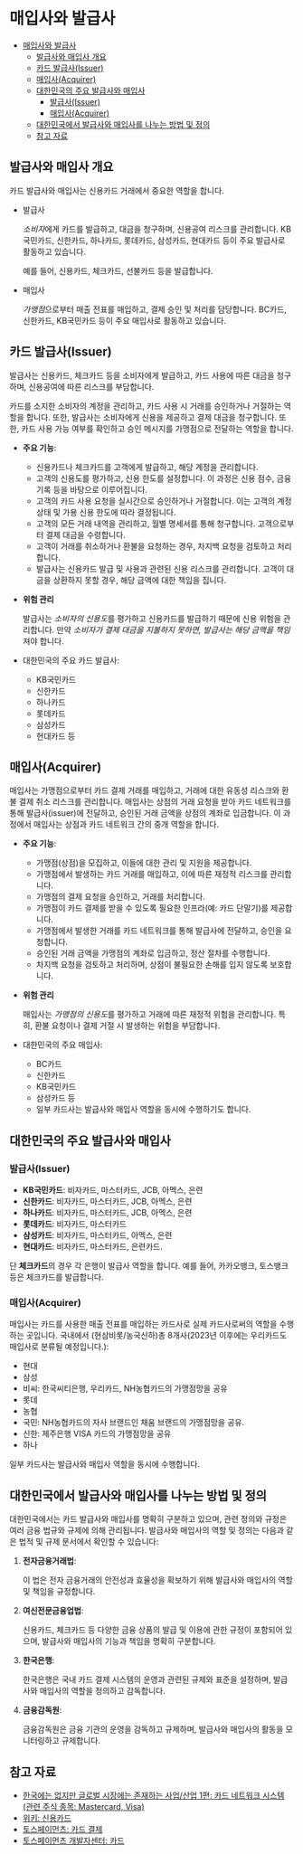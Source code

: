 # 매입사와 발급사

- [매입사와 발급사](#매입사와-발급사)
    - [발급사와 매입사 개요](#발급사와-매입사-개요)
    - [카드 발급사(Issuer)](#카드-발급사issuer)
    - [매입사(Acquirer)](#매입사acquirer)
    - [대한민국의 주요 발급사와 매입사](#대한민국의-주요-발급사와-매입사)
        - [발급사(Issuer)](#발급사issuer)
        - [매입사(Acquirer)](#매입사acquirer-1)
    - [대한민국에서 발급사와 매입사를 나누는 방법 및 정의](#대한민국에서-발급사와-매입사를-나누는-방법-및-정의)
    - [참고 자료](#참고-자료)

## 발급사와 매입사 개요

카드 발급사와 매입사는 신용카드 거래에서 중요한 역할을 합니다.

- 발급사

    *소비자*에게 카드를 발급하고, 대금을 청구하며, 신용공여 리스크를 관리합니다.
    KB국민카드, 신한카드, 하나카드, 롯데카드, 삼성카드, 현대카드 등이 주요 발급사로 활동하고 있습니다.

    예를 들어, 신용카드, 체크카드, 선불카드 등을 발급합니다.

- 매입사

    *가맹점*으로부터 매출 전표를 매입하고, 결제 승인 및 처리를 담당합니다.
    BC카드, 신한카드, KB국민카드 등이 주요 매입사로 활동하고 있습니다.

## 카드 발급사(Issuer)

발급사는 신용카드, 체크카드 등을 소비자에게 발급하고, 카드 사용에 따른 대금을 청구하며, 신용공여에 따른 리스크를 부담합니다.

카드를 소지한 소비자의 계정을 관리하고, 카드 사용 시 거래를 승인하거나 거절하는 역할을 합니다.
또한, 발급사는 소비자에게 신용을 제공하고 결제 대금을 청구합니다.
또한, 카드 사용 가능 여부를 확인하고 승인 메시지를 가맹점으로 전달하는 역할을 합니다.

- **주요 기능**:
    - 신용카드나 체크카드를 고객에게 발급하고, 해당 계정을 관리합니다.
    - 고객의 신용도를 평가하고, 신용 한도를 설정합니다. 이 과정은 신용 점수, 금융 기록 등을 바탕으로 이루어집니다.
    - 고객의 카드 사용 요청을 실시간으로 승인하거나 거절합니다. 이는 고객의 계정 상태 및 가용 신용 한도에 따라 결정됩니다.
    - 고객의 모든 거래 내역을 관리하고, 월별 명세서를 통해 청구합니다. 고객으로부터 결제 대금을 수령합니다.
    - 고객이 거래를 취소하거나 환불을 요청하는 경우, 차지백 요청을 검토하고 처리합니다.
    - 발급사는 신용카드 발급 및 사용과 관련된 신용 리스크를 관리합니다. 고객이 대금을 상환하지 못할 경우, 해당 금액에 대한 책임을 집니다.

- **위험 관리**

    발급사는 *소비자의 신용도*를 평가하고 신용카드를 발급하기 때문에 신용 위험을 관리합니다.
    만약 *소비자가 결제 대금을 지불하지 못하면, 발급사는 해당 금액을 책임*져야 합니다.

- 대한민국의 주요 카드 발급사:
    - KB국민카드
    - 신한카드
    - 하나카드
    - 롯데카드
    - 삼성카드
    - 현대카드 등

## 매입사(Acquirer)

매입사는 가맹점으로부터 카드 결제 거래를 매입하고, 거래에 대한 유동성 리스크와 환불 결제 취소 리스크를 관리합니다.
매입사는 상점의 거래 요청을 받아 카드 네트워크를 통해 발급사(issuer)에 전달하고, 승인된 거래 금액을 상점의 계좌로 입금합니다.
이 과정에서 매입사는 상점과 카드 네트워크 간의 중개 역할을 합니다.

- **주요 기능**:
    - 가맹점(상점)을 모집하고, 이들에 대한 관리 및 지원을 제공합니다.
    - 가맹점에서 발생하는 카드 거래를 매입하고, 이에 따른 재정적 리스크를 관리합니다.
    - 가맹점의 결제 요청을 승인하고, 거래를 처리합니다.
    - 가맹점이 카드 결제를 받을 수 있도록 필요한 인프라(예: 카드 단말기)를 제공합니다.
    - 가맹점에서 발생한 거래를 카드 네트워크를 통해 발급사에 전달하고, 승인을 요청합니다.
    - 승인된 거래 금액을 가맹점의 계좌로 입금하고, 정산 절차를 수행합니다.
    - 차지백 요청을 검토하고 처리하며, 상점이 불필요한 손해를 입지 않도록 보호합니다.

- **위험 관리**

    매입사는 *가맹점의 신용도*를 평가하고 거래에 따른 재정적 위험을 관리합니다.
    특히, 환불 요청이나 결제 거절 시 발생하는 위험을 부담합니다.

- 대한민국의 주요 매입사:
    - BC카드
    - 신한카드
    - KB국민카드
    - 삼성카드 등
    - 일부 카드사는 발급사와 매입사 역할을 동시에 수행하기도 합니다.

## 대한민국의 주요 발급사와 매입사

### 발급사(Issuer)

- **KB국민카드**: 비자카드, 마스터카드, JCB, 아멕스, 은련
- **신한카드**: 비자카드, 마스터카드, JCB, 아멕스, 은련
- **하나카드**: 비자카드, 마스터카드, JCB, 아멕스, 은련
- **롯데카드**: 비자카드, 마스터카드
- **삼성카드**: 비자카드, 마스터카드, 아멕스, 은련
- **현대카드**: 비자카드, 마스터카드, 은련카드.

단 **체크카드**의 경우 각 은행이 발급사 역할을 합니다. 예를 들어, 카카오뱅크, 토스뱅크 등은 체크카드를 발급합니다.

### 매입사(Acquirer)

매입사는 카드를 사용한 매출 전표를 매입하는 카드사로 실제 카드사로써의 역할을 수행하는 곳입니다.
국내에서 (현삼비롯/농국신하)총 8개사(2023년 이후에는 우리카드도 매입사로 분류될 예정입니다.):
- 현대
- 삼성
- 비씨: 한국씨티은행, 우리카드, NH농협카드의 가맹점망을 공유
- 롯데
- 농협
- 국민: NH농협카드의 자사 브랜드인 채움 브랜드의 가맹점망을 공유.
- 신한: 제주은행 VISA 카드의 가맹점망을 공유
- 하나

일부 카드사는 발급사와 매입사 역할을 동시에 수행합니다.

## 대한민국에서 발급사와 매입사를 나누는 방법 및 정의

대한민국에서는 카드 발급사와 매입사를 명확히 구분하고 있으며, 관련 정의와 규정은 여러 금융 법규와 규제에 의해 관리됩니다.
발급사와 매입사의 역할 및 정의는 다음과 같은 법적 및 규제 문서에서 확인할 수 있습니다:

1. **전자금융거래법**:

    이 법은 전자 금융거래의 안전성과 효율성을 확보하기 위해 발급사와 매입사의 역할 및 책임을 규정합니다.

2. **여신전문금융업법**:

    신용카드, 체크카드 등 다양한 금융 상품의 발급 및 이용에 관한 규정이 포함되어 있으며,
    발급사와 매입사의 기능과 책임을 명확히 구분합니다.

3. **한국은행**:

    한국은행은 국내 카드 결제 시스템의 운영과 관련된 규제와 표준을 설정하며,
    발급사와 매입사의 역할을 정의하고 감독합니다.

4. **금융감독원**:

    금융감독원은 금융 기관의 운영을 감독하고 규제하며, 발급사와 매입사의 활동을 모니터링하고 규제합니다.

## 참고 자료

- [한국에는 없지만 글로벌 시장에는 존재하는 사업/산업 1편: 카드 네트워크 시스템 (관련 주식 종목: Mastercard, Visa)](https://blog.naver.com/brjhlee/222071914218)
- [위키: 신용카드](https://ko.wikipedia.org/wiki/%EC%8B%A0%EC%9A%A9%EC%B9%B4%EB%93%9C)
- [토스페이먼츠: 카드 결제](https://tosspayments-dev.oopy.io/d5db2cfe-5ce1-4f21-8654-f35e459ead6c)
- [토스페이먼츠 개발자센터: 카드](https://docs.tosspayments.com/resources/glossary/card)
